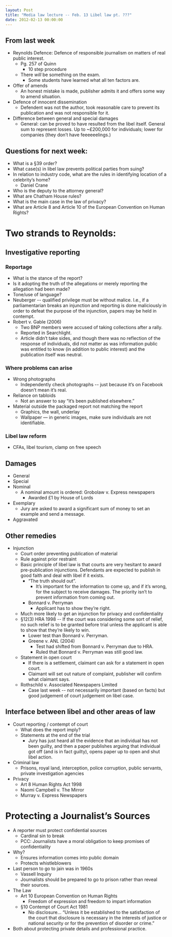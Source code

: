 ```yaml
---
layout: Post
title: "Media law lecture -- Feb. 13 Libel law pt. ???"
date: 2012-02-13 00:00:00
---
```


## From last week
+ Reynolds Defence: Defence of responsible journalism on matters of real public interest.
	+ Pg. 257 of Quinn
		+ 10 step procedure
	+ There *will* be something on the exam.
		+ Some students have learned what all ten factors are.
+ Offer of amends
	+ An honest mistake is made, publisher admits it and offers some way to amend situation.
+ Defence of innocent dissemination
	+ Defendent was not the author, took reasonable care to prevent its publication and was not responsible for it.
+ Difference between general and special damages
	+ General: can be proved to have resulted from the libel itself. General sum to represent losses. Up to ~£200,000 for individuals; lower for companies (they don’t have feeeeeelings.)

## Questions for next week:
+ What is a §39 order?
+ What case(s) in libel law prevents political parties from suing?
+ In relation to industry code, what are the rules in identifying location of a celebrity’s home?
	+ Daniel Crane
+ Who is the deputy to the attorney general?
+ What are Chatham House rules?
+ What is the main case in the law of privacy?
+ What are Article 8 and Article 10 of the European Convention on Human Rights?

# Two strands to Reynolds:
## Investigative reporting
### Reportage
+ What is the stance of the report?
+ Is it adopting the truth of the allegations or merely reporting the allegation had been made?
+ Tone/use of language?
+ Neuberger -- qualified privilege must be without malice. I.e., if a parliamentarian breaks an injunction and reporting is done maliciously in order to defeat the purpose of the injunction, papers may be held in contempt.
+ Robert v. Gable (2006)
	+ Two BNP members were accused of taking collections after a rally.
	+ Reported in Searchlight.
	+ Article didn’t take sides, and though there was no reflection of the response of individuals, did not matter as was information public was entitled to know (in addition to public interest) and the publication itself was neutral.

### Where problems can arise
+ Wrong photographs
	+ Independently check photographs -- just because it’s on Facebook doesn’t mean it’s real.
+ Reliance on tabloids
	+ Not an answer to say “it’s been published elsewhere.”
+ Material outside the packaged report not matching the report
	+ Graphics, the wall, underlay
	+ Wallpaper — in generic images, make sure individuals are not identifiable.

### Libel law reform
+ CFAs, libel tourism, clamp on free speech

## Damages
+ General
+ Special
+ Nominal
	+ A nominal amount is ordered: Grobolaw v. Express newspapers
		+ Awarded £1 by House of Lords
+ Exemplary
	+ Jury are asked to award a significant sum of money to set an example and send a message.
+ Aggravated

## Other remedies
+ Injunction
	+ Court order preventing publication of material
	+ Rule against prior restraint
	+ Basic principle of libel law is that courts are very hesitant to award pre-publication injunctions. Defendants are expected to publish in good faith and deal with libel if it exists.
		+ “The truth should out”. 
			+ It’s important for the information to come up, and if it’s wrong, for the subject to receive damages. The priority isn’t to prevent information from coming out.
		+ Bonnard v. Perryman
			+ Applicant has to show they’re right.
	+ Much more likely to get an injunction for privacy and confidentiality
	+ §12(3) HRA 1998 -- If the court was considering some sort of relief, no such relief is to be granted before trial unless the applicant is able to show that they’re likely to win.
		+ Lower test than Bonnard v. Perryman.
		+ Greene v. ANL (2004)
			+ Test had shifted from Bonnard v. Perryman due to HRA.
			+ Ruled that Bonnard v. Perryman was still good law.
	+ Statement in open court
		+ If there is a settlement, claimant can ask for a statement in open court.
		+ Claimant will set out nature of complaint, publisher will confirm what claimant says.
	+ Rothschild v. Associated Newspapers Limited
		+ Case last week -- not necessarily important (based on facts) but good judgement of court judgement on libel case.

##  Interface between libel and other areas of law
+ Court reporting / contempt of court
	+ What does the report imply?
	+ Statements at the end of the trial
		+ Jury has just heard all the evidence that an individual has not been guilty, and then a paper publishes arguing that individual got off (and is in fact guilty), opens paper up to open and shut libel action.
+ Criminal law
	+ Prisons, royal land, interception, police corruption, public servants, private investigation agencies
+ Privacy
	+ Art 8 Human Rights Act 1998
	+ Naomi Campbell v. The Mirror
	+ Murray v. Express Newspapers

# Protecting a Journalist’s Sources
+ A reporter must protect confidential sources
	+ Cardinal sin to break
	+ PCC: Journalists have a moral obligation to keep promises of confidentiality
+ Why?
	+ Ensures information comes into public domain
	+ Protects whistleblowers
+ Last person to go to jain was in 1960s
	+ Vassell Inquiry
	+ Journalists should be prepared to go to prison rather than reveal their sources.
+ The Law
	+ Art 10 European Convention on Human Rights
		 + Freedom of expression and freedom to impart information
	+ §10 Contempt of Court Act 1981
		+ No disclosure... “Unless it be established to the satisfaction of the court that disclosure is necessary in the interests of justice or national security or for the prevention of disorder or crime.”
+ Both about protecting private details and professional practice.
